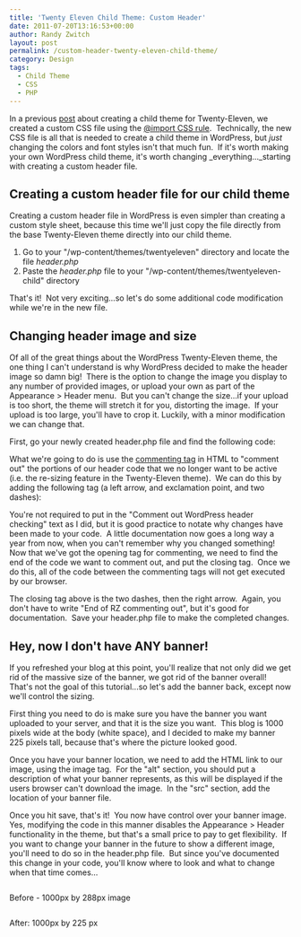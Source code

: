 ```yaml
---
title: 'Twenty Eleven Child Theme: Custom Header'
date: 2011-07-20T13:16:53+00:00
author: Randy Zwitch
layout: post
permalink: /custom-header-twenty-eleven-child-theme/
category: Design
tags:
  - Child Theme
  - CSS
  - PHP
---
```

In a previous [post](http://randyzwitch.com/2011/07/twenty-eleven-child-theme-creating-css-file/) about creating a child theme for Twenty-Eleven, we created a custom CSS file using the <a title="Import CSS rule" href="http://www.w3.org/TR/CSS2/cascade.html#at-import" target="_blank">@import CSS rule</a>.  Technically, the new CSS file is all that is needed to create a child theme in WordPress, but _just_ changing the colors and font styles isn't that much fun.  If it's worth making your own WordPress child theme, it's worth changing _everything..._starting with creating a custom header file.

## Creating a custom header file for our child theme

Creating a custom header file in WordPress is even simpler than creating a custom style sheet, because this time we'll just copy the file directly from the base Twenty-Eleven theme directly into our child theme.

  1. Go to your "/wp-content/themes/twentyeleven" directory and locate the file _header.php_
  2. Paste the _header.php_ file to your "/wp-content/themes/twentyeleven-child" directory

That's it!  Not very exciting...so let's do some additional code modification while we're in the new file.







## Changing header image and size

Of all of the great things about the WordPress Twenty-Eleven theme, the one thing I can't understand is why WordPress decided to make the header image so damn big!  There is the option to change the image you display to any number of provided images, or upload your own as part of the Appearance > Header menu.  But you can't change the size...if your upload is too short, the theme will stretch it for you, distorting the image.  If your upload is too large, you'll have to crop it. Luckily, with a minor modification we can change that.

First, go your newly created header.php file and find the following code:

What we're going to do is use the <a title="Comment out code" href="http://www.w3schools.com/tags/tag_comment.asp" target="_blank">commenting tag</a> in HTML to "comment out" the portions of our header code that we no longer want to be active (i.e. the re-sizing feature in the Twenty-Eleven theme).  We can do this by adding the following tag (a left arrow, and exclamation point, and two dashes):



You're not required to put in the "Comment out WordPress header checking" text as I did, but it is good practice to notate why changes have been made to your code.  A little documentation now goes a long way a year from now, when you can't remember why you changed something! Now that we've got the opening tag for commenting, we need to find the end of the code we want to comment out, and put the closing tag.  Once we do this, all of the code between the commenting tags will not get executed by our browser.



The closing tag above is the two dashes, then the right arrow.  Again, you don't have to write "End of RZ commenting out", but it's good for documentation.  Save your header.php file to make the completed changes.

## Hey, now I don't have ANY banner!

If you refreshed your blog at this point, you'll realize that not only did we get rid of the massive size of the banner, we got rid of the banner overall!  That's not the goal of this tutorial...so let's add the banner back, except now we'll control the sizing.

First thing you need to do is make sure you have the banner you want uploaded to your server, and that it is the size you want.  This blog is 1000 pixels wide at the body (white space), and I decided to make my banner 225 pixels tall, because that's where the picture looked good.

Once you have your banner location, we need to add the HTML link to our image, using the image tag.  For the "alt" section, you should put a description of what your banner represents, as this will be displayed if the users browser can't download the image.  In the "src" section, add the location of your banner file.



Once you hit save, that's it!  You now have control over your banner image.  Yes, modifying the code in this manner disables the Appearance > Header functionality in the theme, but that's a small price to pay to get flexibility.  If you want to change your banner in the future to show a different image, you'll need to do so in the header.php file.  But since you've documented this change in your code, you'll know where to look and what to change when that time comes...

<div id="attachment_250" style="width: 310px" class="wp-caption alignleft">
  <a href="http://i1.wp.com/randyzwitch.com/wp-content/uploads/2011/07/randyzwitchdot-before.png"><img class="size-medium wp-image-250" title="randyzwitchdotcom-before" alt="" src="http://i2.wp.com/randyzwitch.com/wp-content/uploads/2011/07/randyzwitchdot-before-300x182.png?fit=300%2C182" srcset="http://i1.wp.com/randyzwitch.com/wp-content/uploads/2011/07/randyzwitchdot-before.png?resize=300%2C182 300w, http://i1.wp.com/randyzwitch.com/wp-content/uploads/2011/07/randyzwitchdot-before.png?resize=1024%2C622 1024w, http://i1.wp.com/randyzwitch.com/wp-content/uploads/2011/07/randyzwitchdot-before.png?resize=493%2C300 493w, http://i1.wp.com/randyzwitch.com/wp-content/uploads/2011/07/randyzwitchdot-before.png?w=1057 1057w" sizes="(max-width: 300px) 100vw, 300px" data-recalc-dims="1" /></a>

  <p class="wp-caption-text">
    Before - 1000px by 288px image
  </p>
</div>

<div id="attachment_251" style="width: 310px" class="wp-caption alignleft">
  <a href="http://i1.wp.com/randyzwitch.com/wp-content/uploads/2011/07/randyzwitchdotcom-after.png"><img class="size-medium wp-image-251 " title="randyzwitchdotcom-after" alt="" src="http://i1.wp.com/randyzwitch.com/wp-content/uploads/2011/07/randyzwitchdotcom-after-300x169.png?fit=300%2C169" srcset="http://i1.wp.com/randyzwitch.com/wp-content/uploads/2011/07/randyzwitchdotcom-after.png?resize=300%2C169 300w, http://i1.wp.com/randyzwitch.com/wp-content/uploads/2011/07/randyzwitchdotcom-after.png?resize=1024%2C579 1024w, http://i1.wp.com/randyzwitch.com/wp-content/uploads/2011/07/randyzwitchdotcom-after.png?resize=500%2C283 500w, http://i1.wp.com/randyzwitch.com/wp-content/uploads/2011/07/randyzwitchdotcom-after.png?w=1060 1060w" sizes="(max-width: 300px) 100vw, 300px" data-recalc-dims="1" /></a>

  <p class="wp-caption-text">
    After: 1000px by 225 px
  </p>
</div>
